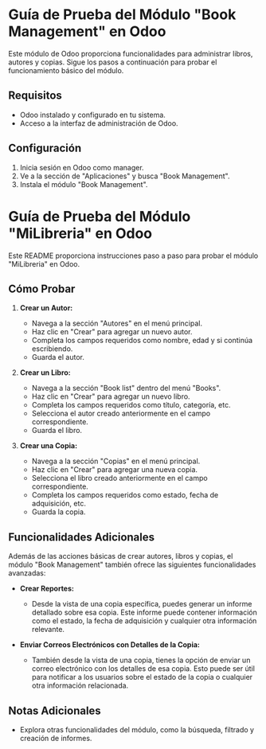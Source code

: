 # Guía de Prueba del Módulo "Book Management" en Odoo

Este módulo de Odoo proporciona funcionalidades para administrar libros, autores y copias. Sigue los pasos a continuación para probar el funcionamiento básico del módulo.

## Requisitos

- Odoo instalado y configurado en tu sistema.
- Acceso a la interfaz de administración de Odoo.


## Configuración

1. Inicia sesión en Odoo como manager.
2. Ve a la sección de "Aplicaciones" y busca "Book Management".
3. Instala el módulo "Book Management".

# Guía de Prueba del Módulo "MiLibreria" en Odoo

Este README proporciona instrucciones paso a paso para probar el módulo "MiLibreria" en Odoo.

## Cómo Probar

1. **Crear un Autor:**
   - Navega a la sección "Autores" en el menú principal.
   - Haz clic en "Crear" para agregar un nuevo autor.
   - Completa los campos requeridos como nombre, edad y si continúa escribiendo.
   - Guarda el autor.

2. **Crear un Libro:**
   - Navega a la sección "Book list" dentro del menú "Books".
   - Haz clic en "Crear" para agregar un nuevo libro.
   - Completa los campos requeridos como título, categoría, etc.
   - Selecciona el autor creado anteriormente en el campo correspondiente.
   - Guarda el libro.

3. **Crear una Copia:**
   - Navega a la sección "Copias" en el menú principal.
   - Haz clic en "Crear" para agregar una nueva copia.
   - Selecciona el libro creado anteriormente en el campo correspondiente.
   - Completa los campos requeridos como estado, fecha de adquisición, etc.
   - Guarda la copia.


## Funcionalidades Adicionales

Además de las acciones básicas de crear autores, libros y copias, el módulo "Book Management" también ofrece las siguientes funcionalidades avanzadas:

- **Crear Reportes:**
  - Desde la vista de una copia específica, puedes generar un informe detallado sobre esa copia. Este informe puede contener información como el estado, la fecha de adquisición y cualquier otra información relevante.

- **Enviar Correos Electrónicos con Detalles de la Copia:**
  - También desde la vista de una copia, tienes la opción de enviar un correo electrónico con los detalles de esa copia. Esto puede ser útil para notificar a los usuarios sobre el estado de la copia o cualquier otra información relacionada.

## Notas Adicionales

- Explora otras funcionalidades del módulo, como la búsqueda, filtrado y creación de informes.
